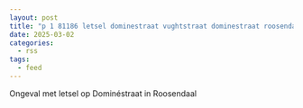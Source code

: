 ```yaml
---
layout: post
title: "p 1 81186 letsel dominestraat vughtstraat dominestraat roosendaal"
date: 2025-03-02
categories: 
  - rss
tags: 
  - feed
---
```


Ongeval met letsel op Dominéstraat in Roosendaal
